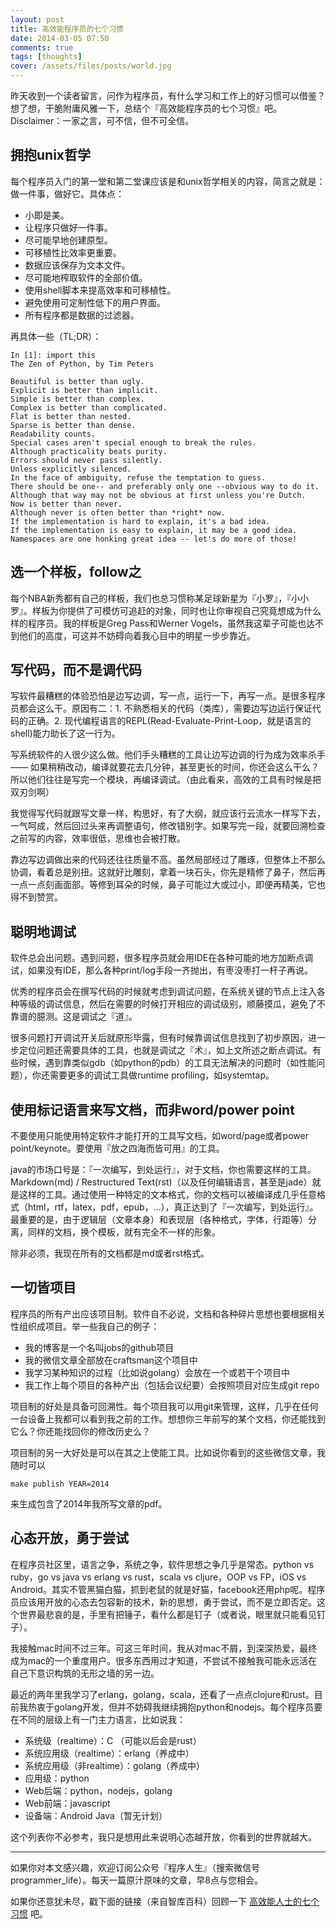 ```yaml
---
layout: post
title: 高效能程序员的七个习惯
date: 2014-03-05 07:50
comments: true
tags: [thoughts]
cover: /assets/files/posts/world.jpg
---
```


昨天收到一个读者留言，问作为程序员，有什么学习和工作上的好习惯可以借鉴？想了想，干脆附庸风雅一下，总结个『高效能程序员的七个习惯』吧。Disclaimer：一家之言，可不信，但不可全信。

<!--more-->

## 拥抱unix哲学

每个程序员入门的第一堂和第二堂课应该是和unix哲学相关的内容，简言之就是：做一件事，做好它。具体点：

* 小即是美。
* 让程序只做好一件事。
* 尽可能早地创建原型。
* 可移植性比效率更重要。
* 数据应该保存为文本文件。
* 尽可能地榨取软件的全部价值。
* 使用shell脚本来提高效率和可移植性。
* 避免使用可定制性低下的用户界面。
* 所有程序都是数据的过滤器。

再具体一些（TL;DR）：

```
In [1]: import this
The Zen of Python, by Tim Peters

Beautiful is better than ugly.
Explicit is better than implicit.
Simple is better than complex.
Complex is better than complicated.
Flat is better than nested.
Sparse is better than dense.
Readability counts.
Special cases aren't special enough to break the rules.
Although practicality beats purity.
Errors should never pass silently.
Unless explicitly silenced.
In the face of ambiguity, refuse the temptation to guess.
There should be one-- and preferably only one --obvious way to do it.
Although that way may not be obvious at first unless you're Dutch.
Now is better than never.
Although never is often better than *right* now.
If the implementation is hard to explain, it's a bad idea.
If the implementation is easy to explain, it may be a good idea.
Namespaces are one honking great idea -- let's do more of those!
```

## 选一个样板，follow之

每个NBA新秀都有自己的样板，我们也总习惯称某足球新星为『小罗』，『小小罗』。样板为你提供了可模仿可追赶的对象，同时也让你审视自己究竟想成为什么样的程序员。我的样板是Greg Pass和Werner Vogels，虽然我这辈子可能也达不到他们的高度，可这并不妨碍向着我心目中的明星一步步靠近。

## 写代码，而不是调代码

写软件最糟糕的体验恐怕是边写边调，写一点，运行一下，再写一点。是很多程序员都会这么干。原因有二：1. 不熟悉相关的代码（类库），需要边写边运行保证代码的正确。2. 现代编程语言的REPL(Read-Evaluate-Print-Loop，就是语言的shell)能力助长了这一行为。

写系统软件的人很少这么做。他们手头糟糕的工具让边写边调的行为成为效率杀手 —— 如果稍稍改动，编译就要花去几分钟，甚至更长的时间，你还会这么干么？所以他们往往是写完一个模块，再编译调试。（由此看来，高效的工具有时候是把双刃剑啊）

我觉得写代码就跟写文章一样，构思好，有了大纲，就应该行云流水一样写下去，一气呵成，然后回过头来再调整语句，修改错别字。如果写完一段，就要回溯检查之前写的内容，效率很低，思维也会被打散。

靠边写边调做出来的代码还往往质量不高。虽然局部经过了雕琢，但整体上不那么协调，看着总是别扭。这就好比雕刻，拿着一块石头，你先是精修了鼻子，然后再一点一点刻画面部。等修到耳朵的时候，鼻子可能过大或过小，即便再精美，它也得不到赞赏。

## 聪明地调试

软件总会出问题。遇到问题，很多程序员就会用IDE在各种可能的地方加断点调试，如果没有IDE，那么各种print/log手段一齐抛出，有枣没枣打一杆子再说。

优秀的程序员会在撰写代码的时候就考虑到调试问题，在系统关键的节点上注入各种等级的调试信息，然后在需要的时候打开相应的调试级别，顺藤摸瓜，避免了不靠谱的臆测。这是调试之『道』。

很多问题打开调试开关后就原形毕露，但有时候靠调试信息找到了初步原因，进一步定位问题还需要具体的工具，也就是调试之『术』，如上文所述之断点调试。有些时候，遇到靠类似gdb（如python的pdb）的工具无法解决的问题时（如性能问题），你还需要更多的调试工具做runtime profiling，如systemtap。

## 使用标记语言来写文档，而非word/power point

不要使用只能使用特定软件才能打开的工具写文档，如word/page或者power point/keynote。要使用『放之四海而皆可用』的工具。

java的市场口号是：『一次编写，到处运行』，对于文档，你也需要这样的工具。Markdown(md) / Restructured Text(rst)（以及任何编辑语言，甚至是jade）就是这样的工具。通过使用一种特定的文本格式，你的文档可以被编译成几乎任意格式（html，rtf，latex，pdf，epub，...），真正达到了『一次编写，到处运行』。最重要的是，由于逻辑层（文章本身）和表现层（各种格式，字体，行距等）分离，同样的文档，换个模板，就有完全不一样的形象。

除非必须，我现在所有的文档都是md或者rst格式。

## 一切皆项目

程序员的所有产出应该项目制。软件自不必说，文档和各种碎片思想也要根据相关性组织成项目。举一些我自己的例子：

* 我的博客是一个名叫jobs的github项目
* 我的微信文章全部放在craftsman这个项目中
* 我学习某种知识的过程（比如说golang）会放在一个或若干个项目中
* 我工作上每个项目的各种产出（包括会议纪要）会按照项目对应生成git repo

项目制的好处是具备可回溯性。每个项目我可以用git来管理，这样，几乎在任何一台设备上我都可以看到我之前的工作。想想你三年前写的某个文档，你还能找到它么？你还能找回你的修改历史么？

项目制的另一大好处是可以在其之上使能工具。比如说你看到的这些微信文章，我随时可以

```
make publish YEAR=2014
```

来生成包含了2014年我所写文章的pdf。

## 心态开放，勇于尝试

在程序员社区里，语言之争，系统之争，软件思想之争几乎是常态。python vs ruby，go vs java vs erlang vs rust，scala vs cljure，OOP vs FP，iOS vs Android。其实不管黑猫白猫，抓到老鼠的就是好猫，facebook还用php呢。程序员应该用开放的心态去包容新的技术，新的思想，勇于尝试，而不是立即否定。这个世界最悲哀的是，手里有把锤子，看什么都是钉子（或者说，眼里就只能看见钉子）。

我接触mac时间不过三年。可这三年时间，我从对mac不屑，到深深热爱，最终成为mac的一个重度用户。很多东西用过才知道，不尝试不接触我可能永远活在自己下意识构筑的无形之墙的另一边。

最近的两年里我学习了erlang，golang，scala，还看了一点点clojure和rust。目前我热衷于golang开发，但并不妨碍我继续拥抱python和nodejs。每个程序员要在不同的层级上有一门主力语言，比如说我：

* 系统级（realtime）：C （可能以后会是rust）
* 系统应用级（realtime）：erlang（养成中）
* 系统应用级（非realtime）：golang（养成中）
* 应用级：python
* Web后端：python，nodejs，golang
* Web前端：javascript
* 设备端：Android Java（暂无计划）

这个列表你不必参考，我只是想用此来说明心态越开放，你看到的世界就越大。

<hr/>

如果你对本文感兴趣，欢迎订阅公众号『程序人生』（搜索微信号 programmer_life）。每天一篇原汁原味的文章，早8点与您相会。

如果你还意犹未尽，戳下面的链接（来自智库百科）回顾一下 [高效能人士的七个习惯](http://wiki.mbalib.com/wiki/%E3%80%8A%E9%AB%98%E6%95%88%E4%BA%BA%E5%A3%AB%E7%9A%84%E4%B8%83%E4%B8%AA%E4%B9%A0%E6%83%AF%E3%80%8B) 吧。
